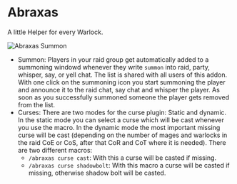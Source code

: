 # Abraxas
A little Helper for every Warlock.

![Abraxas Summon](https://i.imgur.com/v5vUtfN.png)

- Summon: Players in your raid group get automatically added to a summoning windowd whenever they write `summon` into raid, party, whisper, say, or yell chat. The list is shared with all users of this addon. With one click on the summoning icon you start summoning the player and announce it to the raid chat, say chat and whisper the player. As soon as you successfully summoned someone the player gets removed from the list.
- Curses: There are two modes for the curse plugin: Static and dynamic. In the static mode you can select a curse which will be cast whenever you use the macro. In the dynamic mode the most important missing curse will be cast (depending on the number of mages and warlocks in the raid CoE or CoS, after that CoR and CoT where it is needed). There are two different macros:
	- `/abraxas curse cast`: With this a curse will be casted if missing.
	- `/abraxas curse shadowbolt`: With this macro a curse will be casted if missing, otherwise shadow bolt will be casted.
